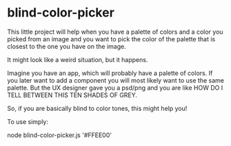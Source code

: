 # blind-color-picker

This little project will help when you have a palette of colors and a color you picked from an image and you want to pick the color of the palette that is closest to the one you have on the image.

It might look like a weird situation, but it happens.

Imagine you have an app, which will probably have a palette of colors. If you later want to add a component you will most likely want to use the same palette. But the UX designer gave you a psd/png and you are like HOW DO I TELL BETWEEN THIS TEN SHADES OF GREY.

So, if you are basically blind to color tones, this might help you!

To use simply:

node blind-color-picker.js '#FFEE00'

